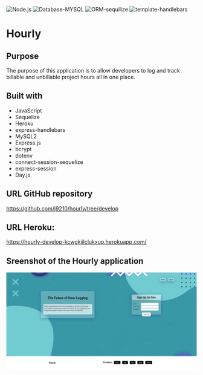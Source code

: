 ![Node.js](https://img.shields.io/badge/language-node.js-yellow?style=plastic)
![Database-MYSQL](https://img.shields.io/badge/database-mysql-purple?style=plastic)
![ORM-sequilize](https://img.shields.io/badge/ORM-sequlilize-blue?style=plastic)
![template-handlebars](https://img.shields.io/badge/template-handlebars-orange?style=plastic)  

# Hourly

## Purpose
The purpose of this application is to allow developers to log and track billable and unbillable project hours  all in one place.

## Built with
* JavaScript
* Sequelize
* Heroku
* express-handlebars
* MySQL2
* Express.js
* bcrypt
* dotenv
* connect-session-sequelize
* express-session
* Day.js

## URL GitHub repository
https://github.com/j9210/hourly/tree/develop

## URL Heroku:
https://hourly-develop-kcwgkjilclukxup.herokuapp.com/

## Sreenshot of the Hourly application

![This is a screenshot of the Hourly application](/assets/images/screenshot.PNG)
